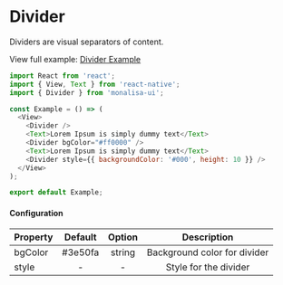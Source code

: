 # Divider

Dividers are visual separators of content.

View full example: [Divider Example](/example/Divider/index.js)


```javascript
import React from 'react';
import { View, Text } from 'react-native';
import { Divider } from 'monalisa-ui';

const Example = () => (
  <View>
    <Divider />
    <Text>Lorem Ipsum is simply dummy text</Text>
    <Divider bgColor="#ff0000" />
    <Text>Lorem Ipsum is simply dummy text</Text>
    <Divider style={{ backgroundColor: '#000', height: 10 }} />
  </View>
);

export default Example;
```

#### Configuration

| Property      | Default       | Option    | Description  |
| ------------- |:-------------:|:---------:|:------------:|
| bgColor       | #3e50fa       | string    | Background color for divider |
| style         | -             | -         | Style for the divider |